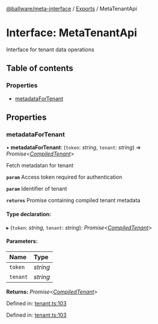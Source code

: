 [@ballware/meta-interface](../README.md) / [Exports](../modules.md) / MetaTenantApi

# Interface: MetaTenantApi

Interface for tenant data operations

## Table of contents

### Properties

- [metadataForTenant](metatenantapi.md#metadatafortenant)

## Properties

### metadataForTenant

• **metadataForTenant**: (`token`: *string*, `tenant`: *string*) => *Promise*<[*CompiledTenant*](compiledtenant.md)\>

Fetch metadatan for tenant

**`param`** Access token required for authentication

**`param`** Identifier of tenant

**`returns`** Promise containing compiled tenant metadata

#### Type declaration:

▸ (`token`: *string*, `tenant`: *string*): *Promise*<[*CompiledTenant*](compiledtenant.md)\>

#### Parameters:

Name | Type |
:------ | :------ |
`token` | *string* |
`tenant` | *string* |

**Returns:** *Promise*<[*CompiledTenant*](compiledtenant.md)\>

Defined in: [tenant.ts:103](https://github.com/ballware/ballware-client/blob/37e08ea/packages/meta-interface/src/tenant.ts#L103)

Defined in: [tenant.ts:103](https://github.com/ballware/ballware-client/blob/37e08ea/packages/meta-interface/src/tenant.ts#L103)
